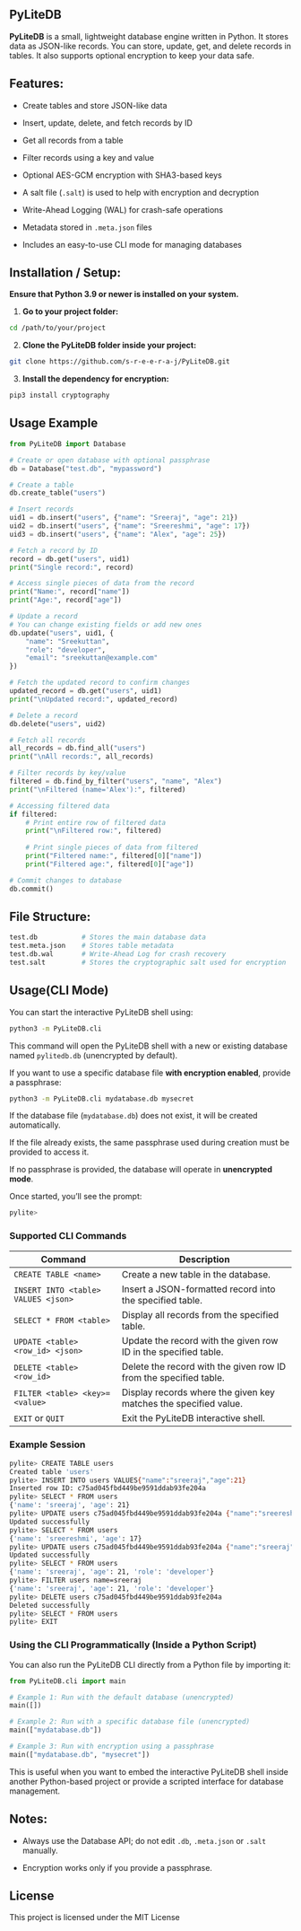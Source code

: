 ## PyLiteDB

**PyLiteDB** is a small, lightweight database engine written in Python. It stores data as JSON-like records. You can store, update, get, and delete records in tables. It also supports optional encryption to keep your data safe.

## Features:

- Create tables and store JSON-like data

- Insert, update, delete, and fetch records by ID

- Get all records from a table

- Filter records using a key and value

- Optional AES-GCM encryption with SHA3-based keys
  
- A salt file (`.salt`) is used to help with encryption and decryption
  

- Write-Ahead Logging (WAL) for crash-safe operations

- Metadata stored in `.meta.json` files
  
- Includes an easy-to-use CLI mode for managing databases

## Installation / Setup:
**Ensure that Python 3.9 or newer is installed on your system.**

1. **Go to your project folder:**
```bash
cd /path/to/your/project
```
2. **Clone the PyLiteDB folder inside your project:**
```bash
git clone https://github.com/s-r-e-e-r-a-j/PyLiteDB.git
```
3. **Install the dependency for encryption:**
```bash
pip3 install cryptography
```
## Usage Example

```python
from PyLiteDB import Database

# Create or open database with optional passphrase
db = Database("test.db", "mypassword")

# Create a table
db.create_table("users")

# Insert records
uid1 = db.insert("users", {"name": "Sreeraj", "age": 21})
uid2 = db.insert("users", {"name": "Sreereshmi", "age": 17})
uid3 = db.insert("users", {"name": "Alex", "age": 25})

# Fetch a record by ID
record = db.get("users", uid1)
print("Single record:", record)

# Access single pieces of data from the record
print("Name:", record["name"])
print("Age:", record["age"])

# Update a record
# You can change existing fields or add new ones
db.update("users", uid1, {
    "name": "Sreekuttan",
    "role": "developer",
    "email": "sreekuttan@example.com"
})

# Fetch the updated record to confirm changes
updated_record = db.get("users", uid1)
print("\nUpdated record:", updated_record)

# Delete a record
db.delete("users", uid2)

# Fetch all records
all_records = db.find_all("users")
print("\nAll records:", all_records)

# Filter records by key/value
filtered = db.find_by_filter("users", "name", "Alex")
print("\nFiltered (name='Alex'):", filtered)

# Accessing filtered data
if filtered:
    # Print entire row of filtered data
    print("\nFiltered row:", filtered)
    
    # Print single pieces of data from filtered
    print("Filtered name:", filtered[0]["name"])
    print("Filtered age:", filtered[0]["age"])

# Commit changes to database
db.commit()

```

## File Structure:
```bash
test.db           # Stores the main database data
test.meta.json    # Stores table metadata
test.db.wal       # Write-Ahead Log for crash recovery
test.salt         # Stores the cryptographic salt used for encryption
```

## Usage(CLI Mode) 

You can start the interactive PyLiteDB shell using:
```bash
python3 -m PyLiteDB.cli
```
This command will open the PyLiteDB shell with a new or existing database named `pylitedb.db` (unencrypted by default).

If you want to use a specific database file **with encryption enabled**, provide a passphrase:
```bash
python3 -m PyLiteDB.cli mydatabase.db mysecret
```

If the database file (`mydatabase.db`) does not exist, it will be created automatically.

If the file already exists, the same passphrase used during creation must be provided to access it.

If no passphrase is provided, the database will operate in **unencrypted mode**.

Once started, you’ll see the prompt:
```bash
pylite>
```

### Supported CLI Commands

| Command                                   | Description                                                          |
|-------------------------------------------|----------------------------------------------------------------------|
| `CREATE TABLE <name>`                     | Create a new table in the database.                                  |
| `INSERT INTO <table> VALUES <json>`       | Insert a JSON-formatted record into the specified table.             |
| `SELECT * FROM <table>`                   | Display all records from the specified table.                        |
| `UPDATE <table> <row_id> <json>`          | Update the record with the given row ID in the specified table.      |
| `DELETE <table> <row_id>`                 | Delete the record with the given row ID from the specified table.    |
| `FILTER <table> <key>=<value>`            | Display records where the given key matches the specified value.     |
| `EXIT` or `QUIT`                          | Exit the PyLiteDB interactive shell.                                 |

### Example Session 
```bash
pylite> CREATE TABLE users
Created table 'users'
pylite> INSERT INTO users VALUES{"name":"sreeraj","age":21}
Inserted row ID: c75ad045fbd449be9591ddab93fe204a
pylite> SELECT * FROM users
{'name': 'sreeraj', 'age': 21}
pylite> UPDATE users c75ad045fbd449be9591ddab93fe204a {"name":"sreereshmi","age":17}
Updated successfully
pylite> SELECT * FROM users
{'name': 'sreereshmi', 'age': 17}
pylite> UPDATE users c75ad045fbd449be9591ddab93fe204a {"name":"sreeraj","age":21,"role":"developer"}
Updated successfully
pylite> SELECT * FROM users
{'name': 'sreeraj', 'age': 21, 'role': 'developer'}
pylite> FILTER users name=sreeraj
{'name': 'sreeraj', 'age': 21, 'role': 'developer'}
pylite> DELETE users c75ad045fbd449be9591ddab93fe204a
Deleted successfully
pylite> SELECT * FROM users
pylite> EXIT
```

### Using the CLI Programmatically (Inside a Python Script)

You can also run the PyLiteDB CLI directly from a Python file by importing it:
```python
from PyLiteDB.cli import main

# Example 1: Run with the default database (unencrypted)
main([])

# Example 2: Run with a specific database file (unencrypted)
main(["mydatabase.db"])

# Example 3: Run with encryption using a passphrase
main(["mydatabase.db", "mysecret"])
```

This is useful when you want to embed the interactive PyLiteDB shell inside another Python-based project or provide a scripted interface for database management.

## Notes:

- Always use the Database API; do not edit `.db`, `.meta.json` or `.salt` manually.

- Encryption works only if you provide a passphrase.

## License
This project is licensed under the MIT License

